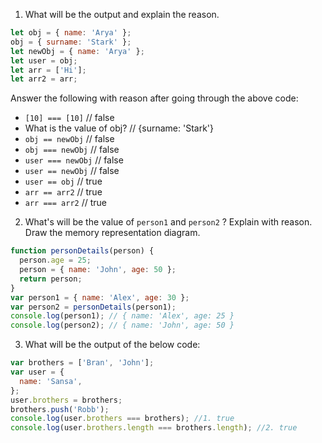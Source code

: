 1. What will be the output and explain the reason.

```js
let obj = { name: 'Arya' };
obj = { surname: 'Stark' };
let newObj = { name: 'Arya' };
let user = obj;
let arr = ['Hi'];
let arr2 = arr;
```

Answer the following with reason after going through the above code:

- `[10] === [10]` // false
- What is the value of obj? // {surname: 'Stark'}
- `obj == newObj` // false
- `obj === newObj` // false
- `user === newObj` // false
- `user == newObj` // false
- `user == obj` // true
- `arr == arr2` // true
- `arr === arr2` // true

2. What's will be the value of `person1` and `person2` ? Explain with reason. Draw the memory representation diagram.

<!-- To add this image here use ![name](./hello.jpg) -->

```js
function personDetails(person) {
  person.age = 25;
  person = { name: 'John', age: 50 };
  return person;
}
var person1 = { name: 'Alex', age: 30 };
var person2 = personDetails(person1);
console.log(person1); // { name: 'Alex', age: 25 }
console.log(person2); // { name: 'John', age: 50 }
```

3. What will be the output of the below code:

```js
var brothers = ['Bran', 'John'];
var user = {
  name: 'Sansa',
};
user.brothers = brothers;
brothers.push('Robb');
console.log(user.brothers === brothers); //1. true
console.log(user.brothers.length === brothers.length); //2. true
```
